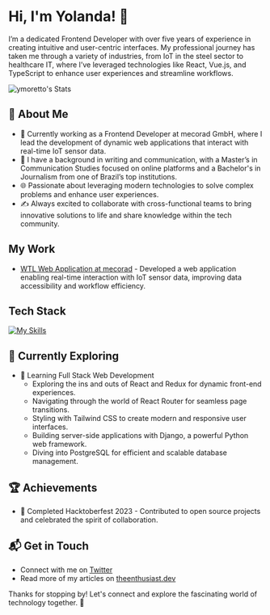 # Hi, I'm Yolanda! 👋

I’m a dedicated Frontend Developer with over five years of experience in creating intuitive and user-centric interfaces. My professional journey has taken me through a variety of industries, from IoT in the steel sector to healthcare IT, where I’ve leveraged technologies like React, Vue.js, and TypeScript to enhance user experiences and streamline workflows.

![ymoretto's Stats](https://github-readme-stats.vercel.app/api?username=ymoretto&theme=vue-dark&show_icons=true&hide_border=true&count_private=true)

## 🚀 About Me

- 🔭 Currently working as a Frontend Developer at mecorad GmbH, where I lead the development of dynamic web applications that interact with real-time IoT sensor data.
- 📝 I have a background in writing and communication, with a Master’s in Communication Studies focused on online platforms and a Bachelor's in Journalism from one of Brazil’s top institutions.
- 🌐 Passionate about leveraging modern technologies to solve complex problems and enhance user experiences.
- ✍️ Always excited to collaborate with cross-functional teams to bring innovative solutions to life and share knowledge within the tech community.

## My Work
- [WTL Web Application at mecorad](https://mecorad.com/wtl-series/) - Developed a web application enabling real-time interaction with IoT sensor data, improving data accessibility and workflow efficiency.

## Tech Stack
[![My Skills](https://skillicons.dev/icons?i=js,cypress,d3,docker,electron,express,git,github,laravel,nodejs,php,pinia,postman,react,ts,vitest,vue,html,css,bootstrap)](https://skillicons.dev)

## 🌱 Currently Exploring

- 🚀 Learning Full Stack Web Development
  - Exploring the ins and outs of React and Redux for dynamic front-end experiences.
  - Navigating through the world of React Router for seamless page transitions.
  - Styling with Tailwind CSS to create modern and responsive user interfaces.
  - Building server-side applications with Django, a powerful Python web framework.
  - Diving into PostgreSQL for efficient and scalable database management.

 ## 🏆 Achievements

- 🌟 Completed Hacktoberfest 2023 - Contributed to open source projects and celebrated the spirit of collaboration.


## 📬 Get in Touch

- Connect with me on [Twitter](https://twitter.com/introvertedbot)
- Read more of my articles on [theenthusiast.dev](https://theenthusiast.dev)

Thanks for stopping by! Let's connect and explore the fascinating world of technology together. 🚀



<!--

Here are some ideas to get you started:

- 🔭 I’m currently working on ...
- 🌱 I’m currently learning ...
- 👯 I’m looking to collaborate on ...
- 🤔 I’m looking for help with ...
- 💬 Ask me about ...
- 📫 How to reach me: ...
- 😄 Pronouns: ...
- ⚡ Fun fact: ...
-->
